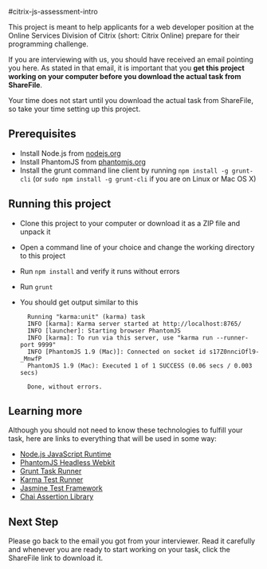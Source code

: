 #citrix-js-assessment-intro

This project is meant to help applicants for a web developer position at the Online Services Division of Citrix (short: Citrix Online) prepare for their programming challenge.

If you are interviewing with us, you should have received an email pointing you here.
As stated in that email, it is important that you **get this project working on your computer before you download the actual task from ShareFile**.

Your time does not start until you download the actual task from ShareFile, so take your time setting up this project.

## Prerequisites 
- Install Node.js from [nodejs.org](http://nodejs.org/download/)
- Install PhantomJS from [phantomjs.org](http://phantomjs.org/download.html)
- Install the grunt command line client by running ```npm install -g grunt-cli``` (or ```sudo npm install -g grunt-cli``` if you are on Linux or Mac OS X)

## Running this project
- Clone this project to your computer or download it as a ZIP file and unpack it
- Open a command line of your choice and change the working directory to this project
- Run ```npm install``` and verify it runs without errors
- Run ```grunt```
- You should get output similar to this

        Running "karma:unit" (karma) task
        INFO [karma]: Karma server started at http://localhost:8765/
        INFO [launcher]: Starting browser PhantomJS
        INFO [karma]: To run via this server, use "karma run --runner-port 9999"
        INFO [PhantomJS 1.9 (Mac)]: Connected on socket id s17Z0nnciOfl9-_MnwfP
        PhantomJS 1.9 (Mac): Executed 1 of 1 SUCCESS (0.06 secs / 0.003 secs)
    
        Done, without errors.

## Learning more
Although you should not need to know these technologies to fulfill your task, here are links to everything that will be used in some way:

- [Node.js JavaScript Runtime](http://nodejs.org)
- [PhantomJS Headless Webkit](http://phantomjs.org/)
- [Grunt Task Runner](http://gruntjs.com)
- [Karma Test Runner](http://karma-runner.github.io)
- [Jasmine Test Framework](http://pivotal.github.io/jasmine)
- [Chai Assertion Library](http://chaijs.com)

## Next Step
Please go back to the email you got from your interviewer.
Read it carefully and whenever you are ready to start working on your task,
click the ShareFile link to download it.